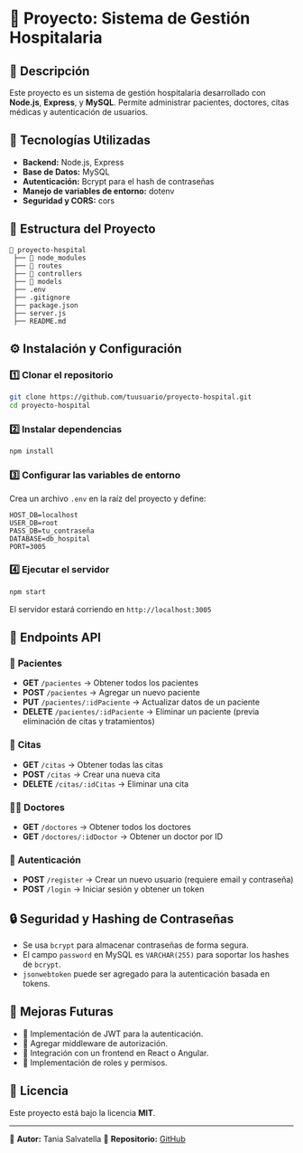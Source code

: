 # 📌 Proyecto: Sistema de Gestión Hospitalaria

## 📖 Descripción
Este proyecto es un sistema de gestión hospitalaria desarrollado con **Node.js**, **Express**, y **MySQL**. Permite administrar pacientes, doctores, citas médicas y autenticación de usuarios.

## 🚀 Tecnologías Utilizadas
- **Backend:** Node.js, Express
- **Base de Datos:** MySQL
- **Autenticación:** Bcrypt para el hash de contraseñas
- **Manejo de variables de entorno:** dotenv
- **Seguridad y CORS:** cors

## 📁 Estructura del Proyecto
```
📂 proyecto-hospital
 ├── 📁 node_modules
 ├── 📁 routes
 ├── 📁 controllers
 ├── 📁 models
 ├── .env
 ├── .gitignore
 ├── package.json
 ├── server.js
 ├── README.md
```

## ⚙️ Instalación y Configuración
### 1️⃣ Clonar el repositorio
```sh
git clone https://github.com/tuusuario/proyecto-hospital.git
cd proyecto-hospital
```

### 2️⃣ Instalar dependencias
```sh
npm install
```

### 3️⃣ Configurar las variables de entorno
Crea un archivo `.env` en la raíz del proyecto y define:
```env
HOST_DB=localhost
USER_DB=root
PASS_DB=tu_contraseña
DATABASE=db_hospital
PORT=3005
```

### 4️⃣ Ejecutar el servidor
```sh
npm start
```
El servidor estará corriendo en `http://localhost:3005`

## 📌 Endpoints API
### 🏥 **Pacientes**
- **GET** `/pacientes` → Obtener todos los pacientes
- **POST** `/pacientes` → Agregar un nuevo paciente
- **PUT** `/pacientes/:idPaciente` → Actualizar datos de un paciente
- **DELETE** `/pacientes/:idPaciente` → Eliminar un paciente (previa eliminación de citas y tratamientos)

### 📅 **Citas**
- **GET** `/citas` → Obtener todas las citas
- **POST** `/citas` → Crear una nueva cita
- **DELETE** `/citas/:idCitas` → Eliminar una cita

### 👨‍⚕️ **Doctores**
- **GET** `/doctores` → Obtener todos los doctores
- **GET** `/doctores/:idDoctor` → Obtener un doctor por ID

### 🔐 **Autenticación**
- **POST** `/register` → Crear un nuevo usuario (requiere email y contraseña)
- **POST** `/login` → Iniciar sesión y obtener un token

## 🔒 Seguridad y Hashing de Contraseñas
- Se usa `bcrypt` para almacenar contraseñas de forma segura.
- El campo `password` en MySQL es `VARCHAR(255)` para soportar los hashes de `bcrypt`.
- `jsonwebtoken` puede ser agregado para la autenticación basada en tokens.

## 📌 Mejoras Futuras
- 🔹 Implementación de JWT para la autenticación.
- 🔹 Agregar middleware de autorización.
- 🔹 Integración con un frontend en React o Angular.
- 🔹 Implementación de roles y permisos.

## 📄 Licencia
Este proyecto está bajo la licencia **MIT**.

---

📩 **Autor:** Tania Salvatella
📌 **Repositorio:** [GitHub](https://github.com/Adalab/modulo-4-evaluacion-final-bpw-TSalvatellaP)

